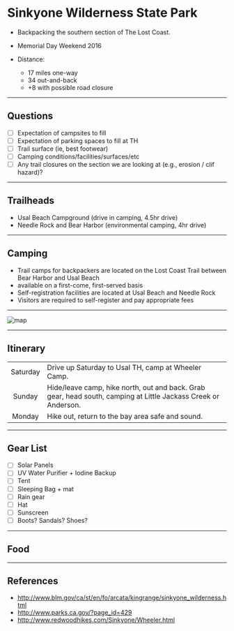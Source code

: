 # Sinkyone Wilderness State Park

-   Backpacking the southern section of The Lost Coast.
-   Memorial Day Weekend 2016
-   Distance:

    -   17 miles one-way
    -   34 out-and-back
    -   +8 with possible road closure

---

## Questions

- [ ] Expectation of campsites to fill
- [ ] Expectation of parking spaces to fill at TH
- [ ] Trail surface (ie, best footwear)
- [ ] Camping conditions/facilities/surfaces/etc
- [ ] Any trail closures on the section we are looking at (e.g., erosion / clif hazard)?

---

## Trailheads

-   Usal Beach Campground (drive in camping, 4.5hr drive)
-   Needle Rock and Bear Harbor (environmental camping, 4hr drive)

---

## Camping

-   Trail camps for backpackers are located on the Lost Coast Trail between Bear Harbor and Usal Beach
-   available on a first-come, first-served basis
-   Self-registration facilities are located at Usal Beach and Needle Rock
-   Visitors are required to self-register and pay appropriate fees

---

![map](http://www.mobilemaplets.com/thumbnails/9665_thumbnail-1024.jpg)

---

## Itinerary

|          |                                                                                                                |
|:--------:|----------------------------------------------------------------------------------------------------------------|
| Saturday | Drive up Saturday to Usal TH, camp at Wheeler Camp.                                                            |
|  Sunday  | Hide/leave camp, hike north, out and back. Grab gear, head south, camping at Little Jackass Creek or Anderson. |
|  Monday  | Hike out, return to the bay area safe and sound.                                                               |

---

## Gear List

- [ ] Solar Panels
- [ ] UV Water Purifier + Iodine Backup
- [ ] Tent
- [ ] Sleeping Bag + mat
- [ ] Rain gear
- [ ] Hat
- [ ] Sunscreen
- [ ] Boots? Sandals? Shoes?

---

## Food

---

## References

-   <http://www.blm.gov/ca/st/en/fo/arcata/kingrange/sinkyone_wilderness.html>
-   <http://www.parks.ca.gov/?page_id=429>
-   <http://www.redwoodhikes.com/Sinkyone/Wheeler.html>
